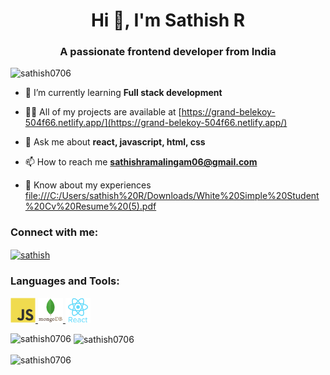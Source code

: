 <h1 align="center">Hi 👋, I'm Sathish R</h1>
<h3 align="center">A passionate frontend developer from India</h3>

<p align="left"> <img src="https://komarev.com/ghpvc/?username=sathish0706&label=Profile%20views&color=0e75b6&style=flat" alt="sathish0706" /> </p>

- 🌱 I’m currently learning **Full stack development**

- 👨‍💻 All of my projects are available at [https://grand-belekoy-504f66.netlify.app/](https://grand-belekoy-504f66.netlify.app/)

- 💬 Ask me about **react, javascript, html, css**

- 📫 How to reach me **sathishramalingam06@gmail.com**

- 📄 Know about my experiences [file:///C:/Users/sathish%20R/Downloads/White%20Simple%20Student%20Cv%20Resume%20(5).pdf](file:///C:/Users/sathish%20R/Downloads/White%20Simple%20Student%20Cv%20Resume%20(5).pdf)

<h3 align="left">Connect with me:</h3>
<p align="left">
<a href="https://linkedin.com/in/sathish" target="blank"><img align="center" src="https://raw.githubusercontent.com/rahuldkjain/github-profile-readme-generator/master/src/images/icons/Social/linked-in-alt.svg" alt="sathish" height="30" width="40" /></a>
</p>

<h3 align="left">Languages and Tools:</h3>
<p align="left"> <a href="https://developer.mozilla.org/en-US/docs/Web/JavaScript" target="_blank" rel="noreferrer"> <img src="https://raw.githubusercontent.com/devicons/devicon/master/icons/javascript/javascript-original.svg" alt="javascript" width="40" height="40"/> </a> <a href="https://www.mongodb.com/" target="_blank" rel="noreferrer"> <img src="https://raw.githubusercontent.com/devicons/devicon/master/icons/mongodb/mongodb-original-wordmark.svg" alt="mongodb" width="40" height="40"/> </a> <a href="https://reactjs.org/" target="_blank" rel="noreferrer"> <img src="https://raw.githubusercontent.com/devicons/devicon/master/icons/react/react-original-wordmark.svg" alt="react" width="40" height="40"/> </a> </p>

<p><img align="left" src="https://github-readme-stats.vercel.app/api/top-langs?username=sathish0706&show_icons=true&locale=en&layout=compact" alt="sathish0706" /></p>

<p>&nbsp;<img align="center" src="https://github-readme-stats.vercel.app/api?username=sathish0706&show_icons=true&locale=en" alt="sathish0706" /></p>

<p><img align="center" src="https://github-readme-streak-stats.herokuapp.com/?user=sathish0706&" alt="sathish0706" /></p>
